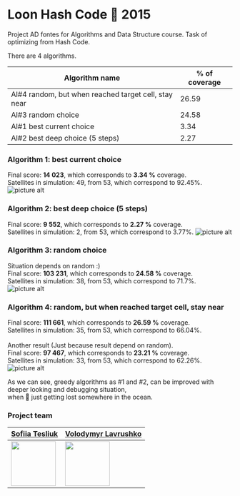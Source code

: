 # Loon Hash Code :balloon: 2015 
Project AD fontes for Algorithms and Data Structure course. Task of optimizing from Hash Code.

There are 4 algorithms.

Algorithm name  | % of coverage
------------- | -------------
Al#4 random, but when reached target cell, stay near  | 26.59
Al#3 random choice  | 24.58
Al#1 best current choice  | 3.34
Al#2 best deep choice (5 steps)  | 2.27

### Algorithm 1: best current choice
Final score: __14 023__, which corresponds to __3.34 %__ coverage. </br>
Satellites in simulation: 49, from 53, which correspond to 92.45%.
![picture alt](https://github.com/sophia-tslk/Loon_HashCode_2015/blob/master/visualisation/algorithm_1_best_current.gif)

### Algorithm 2: best deep choice (5 steps)
Final score: __9 552__, which corresponds to __2.27 %__ coverage. </br>
Satellites in simulation: 2, from 53, which correspond to 3.77%.
![picture alt](https://github.com/sophia-tslk/Loon_HashCode_2015/blob/master/visualisation/algorithm_2_best_deep.gif)

### Algorithm 3: random choice
Situation depends on random :) </br>
Final score: __103 231__, which corresponds to __24.58 %__ coverage. </br>
Satellites in simulation: 38, from 53, which correspond to 71.7%.
![picture alt](https://github.com/sophia-tslk/Loon_HashCode_2015/blob/master/visualisation/algorithm_3_random.gif)

### Algorithm 4: random, but when reached target cell, stay near
Final score: __111 661__, which corresponds to __26.59 %__ coverage. </br>
Satellites in simulation: 35, from 53, which correspond to 66.04%. </br>
</br>
Another result (Just because result depend on random). </br>
Final score: __97 467__, which corresponds to __23.21 %__ coverage. </br>
Satellites in simulation: 33, from 53, which correspond to 62.26%. </br>
![picture alt](https://github.com/sophia-tslk/Loon_HashCode_2015/blob/master/visualisation/algorithm_4_random_till_reaching_target_cell.gif)

As we can see, greedy algorithms as #1 and #2, can be improved with deeper looking and debugging situation, </br> when :balloon: just getting lost somewhere in the ocean.

### Project team
[Sofiia Tesliuk](https://github.com/sophia-tslk)  | [Volodymyr Lavrushko](https://github.com/v-lavrushko)
------------- | -------------
[<img src="https://github.com/sophia-tslk.png?size=30" width="100" height="100">](https://github.com/sophia-tslk) | [<img src="https://github.com/v-lavrushko.png?size=30" width="100" height="100">](https://github.com/v-lavrushko) 
